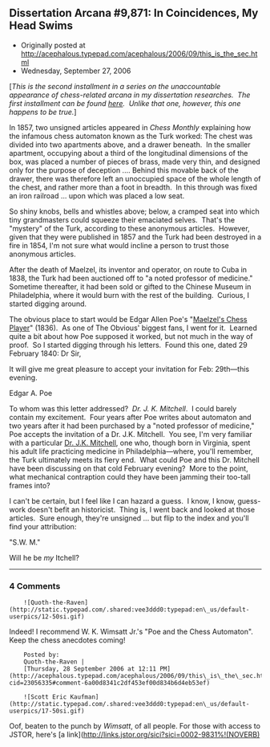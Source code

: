## Dissertation Arcana #9,871: In Coincidences, My Head Swims

 * Originally posted at http://acephalous.typepad.com/acephalous/2006/09/this_is_the_sec.html
 * Wednesday, September 27, 2006



[_This is the second installment in a series on the unaccountable appearance of chess-related arcana in my dissertation researches.  The first installment can be found [here](http://acephalous.typepad.com/acephalous/2006/09/dissertation\_ar.html).  Unlike that one, however, this one happens to be true._]

In 1857, two unsigned articles appeared in _Chess Monthly_ explaining how the infamous chess automaton known as the Turk worked:
The chest was divided into two apartments above, and a drawer beneath.  In the smaller apartment, occupying about a third of the longitudinal dimensions of the box, was placed a number of pieces of brass, made very thin, and designed only for the purpose of deception .... Behind this movable back of the drawer, there was therefore left an unoccupied space of the whole length of the chest, and rather more than a foot in breadth.  In this through was fixed an iron railroad ... upon which was placed a low seat.

So shiny knobs, bells and whistles above; below, a cramped seat into which tiny grandmasters could squeeze their emaciated selves.  That's the "mystery" of the Turk, according to these anonymous articles.  However, given that they were published in 1857 and the Turk had been destroyed in a fire in 1854, I'm not sure what would incline a person to trust those anonymous articles.  

After the death of Maelzel, its inventor and operator, on route to Cuba in 1838, the Turk had been auctioned off to "a noted professor of medicine."  Sometime thereafter, it had been sold or gifted to the Chinese Museum in Philadelphia, where it would burn with the rest of the building.  Curious, I started digging around.  

The obvious place to start would be Edgar Allen Poe's "[Maelzel's Chess Player](http://www.eapoe.org/works/essays/maelzel.htm)" (1836).  As one of The Obvious' biggest fans, I went for it.  Learned quite a bit about how Poe supposed it worked, but not much in the way of proof.  So I started digging through his letters.  Found this one, dated 29 February 1840:
Dr Sir,

It will give me great pleasure to accept your invitation for Feb: 29th—this evening.

Edgar A. Poe

To whom was this letter addressed?  _Dr. J. K. Mitchell_.  I could barely contain my excitement.  Four years after Poe writes about automaton and two years after it had been purchased by a "noted professor of medicine," Poe accepts the invitation of a Dr. J.K. Mitchell.  You see, I'm very familiar with a particular [Dr. J.K. Mitchell](http://en.wikipedia.org/wiki/John\_Kearsley\_Mitchell), one who, though born in Virginia, spent his adult life practicing medicine in Philadelphia—where, you'll remember, the Turk ultimately meets its fiery end.  What could Poe and this Dr. Mitchell have been discussing on that cold February evening?  More to the point, what mechanical contraption could they have been jamming their too-tall frames into?  

I can't be certain, but I feel like I can hazard a guess.  I know, I know, guess-work doesn't befit an historicist.  Thing is, I went back and looked at those articles.  Sure enough, they're unsigned ... but flip to the index and you'll find your attribution:

"S.W. M."

Will he be _my_ Itchell?

		

* * *

### 4 Comments 

		

                
[]()

	

		![Quoth-the-Raven](http://static.typepad.com/.shared:vee3ddd0:typepad:en\_us/default-userpics/12-50si.gif)
	

	

		

Indeed! I recommend W. K. Wimsatt Jr.'s "Poe and the Chess Automaton". Keep the chess anecdotes coming!

	

		Posted by:
		Quoth-the-Raven |
		[Thursday, 28 September 2006 at 12:11 PM](http://acephalous.typepad.com/acephalous/2006/09/this\_is\_the\_sec.html?cid=23056335#comment-6a00d8341c2df453ef00d834b6d4eb53ef)

[]()

	

		![Scott Eric Kaufman](http://static.typepad.com/.shared:vee3ddd0:typepad:en\_us/default-userpics/17-50si.gif)
	

	

		

Oof, beaten to the punch by _Wimsatt_, of all people.  For those with access to JSTOR, here's [a link](http://links.jstor.org/sici?sici=0002-9831%!(NOVERB)